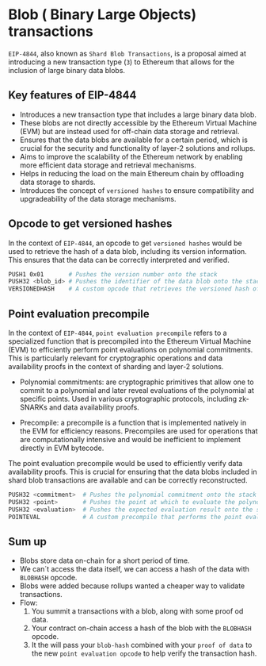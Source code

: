 # Blob ( Binary Large Objects) transactions

`EIP-4844`, also known as `Shard Blob Transactions`, is a proposal aimed at introducing a new transaction type (`3`) to Ethereum that allows for the inclusion of large binary data blobs.

## Key features of EIP-4844

* Introduces a new transaction type that includes a large binary data blob.
* These blobs are not directly accessible by the Ethereum Virtual Machine (EVM) but are instead used for off-chain data storage and retrieval.
* Ensures that the data blobs are available for a certain period, which is crucial for the security and functionality of layer-2 solutions and rollups.
* Aims to improve the scalability of the Ethereum network by enabling more efficient data storage and retrieval mechanisms.
* Helps in reducing the load on the main Ethereum chain by offloading data storage to shards.
* Introduces the concept of `versioned hashes` to ensure compatibility and upgradeability of the data storage mechanisms.

## Opcode to get versioned hashes

In the context of `EIP-4844`, an opcode to get `versioned hashes` would be used to retrieve the hash of a data blob, including its version information. This ensures that the data can be correctly interpreted and verified.

```bash
PUSH1 0x01       # Pushes the version number onto the stack
PUSH32 <blob_id> # Pushes the identifier of the data blob onto the stack
VERSIONEDHASH    # A custom opcode that retrieves the versioned hash of the data blob
```
## Point evaluation precompile

In the context of `EIP-4844`, `point evaluation precompile` refers to a specialized function that is precompiled into the Ethereum Virtual Machine (EVM) to efficiently perform point evaluations on polynomial commitments. This is particularly relevant for cryptographic operations and data availability proofs in the context of sharding and layer-2 solutions.

* Polynomial commitments: are cryptographic primitives that allow one to commit to a polynomial and later reveal evaluations of the polynomial at specific points. Used in various cryptographic protocols, including zk-SNARKs and data availability proofs.

* Precompile: a precompile is a function that is implemented natively in the EVM for efficiency reasons. Precompiles are used for operations that are computationally intensive and would be inefficient to implement directly in EVM bytecode.

The point evaluation precompile would be used to efficiently verify data availability proofs. This is crucial for ensuring that the data blobs included in shard blob transactions are available and can be correctly reconstructed.

```bash
PUSH32 <commitment>  # Pushes the polynomial commitment onto the stack
PUSH32 <point>       # Pushes the point at which to evaluate the polynomial onto the stack
PUSH32 <evaluation>  # Pushes the expected evaluation result onto the stack
POINTEVAL            # A custom precompile that performs the point evaluation and verification
```

## Sum up

*  Blobs store data on-chain for a short period of time.
*  We can´t access the data itself, we can access a hash of the data with `BLOBHASH` opcode.
*  Blobs were added because rollups wanted a cheaper way to validate transactions.
*  Flow:
    1. You summit a transactions with a blob, along with some proof od data.
    2. Your contract on-chain access a hash of the blob with the `BLOBHASH` opcode.
    3. It the will pass your `blob-hash` combined with your `proof of data` to the new `point evaluation opcode` to help verify the transaction hash.

